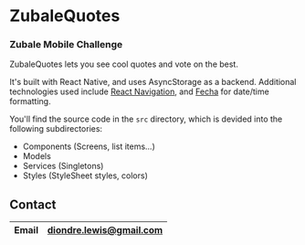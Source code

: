 # ZubaleQuotes
### Zubale Mobile Challenge

ZubaleQuotes lets you see cool quotes and vote on the best.

It's built with React Native, and uses AsyncStorage as a backend. Additional technologies used include [React Navigation][0], and [Fecha][1] for date/time formatting.

You'll find the source code in the `src` directory, which is devided into the following subdirectories:
- Components (Screens, list items...)
- Models
- Services (Singletons)
- Styles (StyleSheet styles, colors)

## Contact
| Email | diondre.lewis@gmail.com |
| ----- | ----------------------- |


[0]: https://reactnavigation.org/
[1]: https://github.com/taylorhakes/fecha